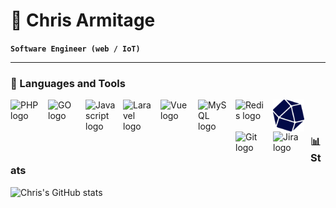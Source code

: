 # 💾 Chris Armitage

**`Software Engineer (web / IoT)`**

---

### 🧰 Languages and Tools

<img align="left" alt="PHP logo" title="PHP (language)" width="50px" style="padding-right:10px;" src="https://cdn.jsdelivr.net/gh/devicons/devicon/icons/php/php-plain.svg"/>
<img align="left" alt="GO logo" title="GO (language)" width="50px" style="padding-right:10px;" src="https://cdn.jsdelivr.net/gh/devicons/devicon/icons/go/go-original-wordmark.svg"/>
<img align="left" alt="Javascript logo" title="Javascript (language)" width="50px" style="padding-right:10px;" src="https://cdn.jsdelivr.net/gh/devicons/devicon/icons/javascript/javascript-plain.svg"/>
<img align="left" alt="Laravel logo" title="Laravel (PHP framework)" width="50px" style="padding-right:10px;" src="https://cdn.jsdelivr.net/gh/devicons/devicon/icons/laravel/laravel-plain.svg"/>
<img align="left" alt="Vue logo" title="Vue (Javascript framework)" width="50px" style="padding-right:10px;" src="https://cdn.jsdelivr.net/gh/devicons/devicon/icons/vuejs/vuejs-original.svg"/>
<img align="left" alt="MySQL logo" title="MySQL (database)" width="50px" style="padding-right:10px;" src="https://cdn.jsdelivr.net/gh/devicons/devicon/icons/mysql/mysql-original.svg"/>
<img align="left" alt="Redis logo" title="Redis (database)" width="50px" style="padding-right:10px;" src="https://cdn.jsdelivr.net/gh/devicons/devicon/icons/redis/redis-original.svg"/>
<img align="left" alt="InfluxDB logo" title="InfluxDB (timeseries database)" width="50px" style="padding-right:10px;" src="./influxdb-seeklogo.com.svg"/>
<img align="left" alt="Git logo" title="Git (version control)" width="50px" style="padding-right:10px;" src="https://cdn.jsdelivr.net/gh/devicons/devicon/icons/git/git-original.svg"/>
<img align="left" alt="Jira logo" title="Jira (project management)" width="50px" style="padding-right:10px;" src="https://cdn.jsdelivr.net/gh/devicons/devicon/icons/jira/jira-original.svg"/>
<br />

# 

### 📊 Stats

![Chris's GitHub stats](https://github-readme-stats.vercel.app/api?username=chrisarmitage&show_icons=true&theme=gruvbox)
